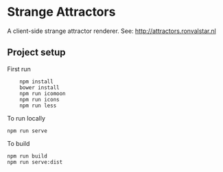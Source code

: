 # Strange Attractors #

A client-side strange attractor renderer. See: http://attractors.ronvalstar.nl

## Project setup

First run

		npm install
		bower install
		npm run icomoon
		npm run icons
		npm run less
   
To run locally
 
    npm run serve
   
To build
 
    npm run build
    npm run serve:dist